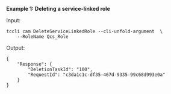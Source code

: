 **Example 1: Deleting a service-linked role**



Input: 

```
tccli cam DeleteServiceLinkedRole --cli-unfold-argument  \
    --RoleName Qcs_Role
```

Output: 
```
{
    "Response": {
        "DeletionTaskId": "100",
        "RequestId": "c3da1c1c-df35-467d-9335-99c68d993e0a"
    }
}
```

